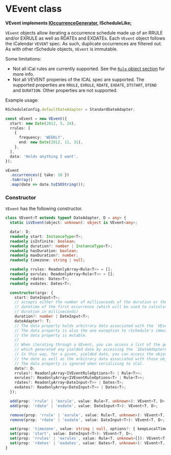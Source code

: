# VEvent class

**VEvent implements [IOccurrenceGenerator](../../../usage/#ioccurrencegenerator-interface), IScheduleLike;**

`VEvent` objects allow iterating a occurrence schedule made up of an RRULE and/or EXRULE as well as RDATEs and EXDATEs. Each `VEvent` object follows the iCalendar `VEVENT` spec. As such, duplicate occurrences are filtered out. As with other rSchedule objects, `VEvent` is immutable.

Some limitations:

- Not all iCal rules are currently supported. See the [`Rule` object section](../../../usage/rule) for more info.
- Not all VEVENT properies of the ICAL spec are supported. The supported properties are `RRULE`, `EXRULE`, `RDATE`, `EXDATE`, `DTSTART`, `DTEND` and `DURATION`. Other properties are not supported.

Example usage:

```typescript
RScheduleConfig.defaultDateAdapter = StandardDateAdapter;

const vEvent = new VEvent({
  start: new Date(2012, 5, 24),
  rrules: [
    {
      frequency: 'WEEKLY',
      end: new Date(2012, 11, 31),
    },
  ],
  data: 'Holds anything I want',
});

vEvent
  .occurrences({ take: 10 })
  .toArray()
  .map(date => date.toISOString());
```

### Constructor

`VEvent` has the following constructor.

```typescript
class VEvent<T extends typeof DateAdapter, D = any> {
  static isVEvent(object: unknown): object is VEvent<any>;

  data!: D;
  readonly start: InstanceType<T>;
  readonly isInfinite: boolean;
  readonly duration?: number | InstanceType<T>;
  readonly hasDuration: boolean;
  readonly maxDuration?: number;
  readonly timezone: string | null;

  readonly rrules: ReadonlyArray<Rule<T>> = [];
  readonly exrules: ReadonlyArray<Rule<T>> = [];
  readonly rdates: Dates<T>;
  readonly exdates: Dates<T>;

  constructor(args: {
    start: DateInput<T>;
    // accepts either the number of milliseconds of the duration or the end
    // datetime of the first occurrence (which will be used to calculate the
    // duration in milliseconds)
    duration?: number | DateInput<T>;
    dateAdapter?: T;
    // The data property holds arbitrary data associated with the `VEvent`.
    // The data property is also the one exception to rSchedule's immutability:
    // the data property is mutable.
    //
    // When iterating through a VEvent, you can access a list of the generator objects (i.e. Rules / Dates)
    // which generated any yielded date by accessing the `IDateAdapter#generators` property.
    // In this way, for a given, yielded date, you can access the objects which generated
    // the date as well as the arbitrary data associated with those objects.
    // The data property is ignored when serializing to iCal.
    data?: D;
    rrules?: ReadonlyArray<IVEventRuleOptions<T> | Rule<T>>;
    exrules?: ReadonlyArray<IVEventRuleOptions<T> | Rule<T>>;
    rdates?: ReadonlyArray<DateInput<T>> | Dates<T>;
    exdates?: ReadonlyArray<DateInput<T>> | Dates<T>;
  });

  add(prop: 'rrule' | 'exrule', value: Rule<T, unknown>): VEvent<T, D>;
  add(prop: 'rdate' | 'exdate', value: DateInput<T>): VEvent<T, D>;

  remove(prop: 'rrule' | 'exrule', value: Rule<T, unknown>): VEvent<T, D>;
  remove(prop: 'rdate' | 'exdate', value: DateInput<T>): VEvent<T, D>;

  set(prop: 'timezone', value: string | null, options?: { keepLocalTime?: boolean }): VEvent<T, D>;
  set(prop: 'start', value: DateInput<T>): VEvent<T, D>;
  set(prop: 'rrules' | 'exrules', value: Rule<T, unknown>[]): VEvent<T, D>;
  set(prop: 'rdates' | 'exdates', value: Dates<T, unknown>): VEvent<T, D>;
}
```
